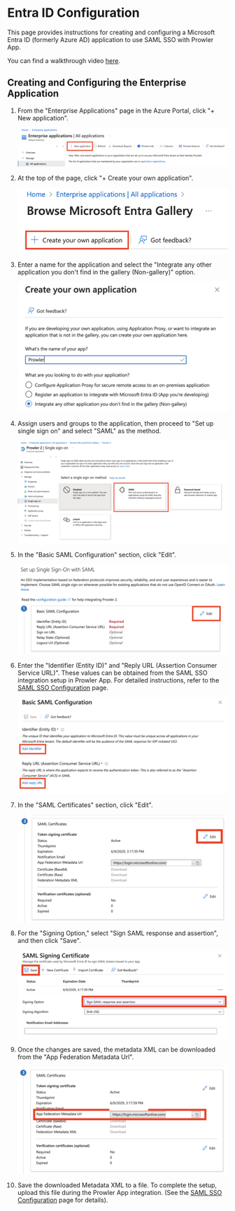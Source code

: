 # Entra ID Configuration

This page provides instructions for creating and configuring a Microsoft Entra ID (formerly Azure AD) application to use SAML SSO with Prowler App.

You can find a walkthrough video [here](https://www.youtube.com/watch?v=zegqm55oJVk).

## Creating and Configuring the Enterprise Application

1. From the "Enterprise Applications" page in the Azure Portal, click "+ New application".

    ![New application](./img/saml/saml-sso-azure-1.png)

2. At the top of the page, click "+ Create your own application".

    ![Create application](./img/saml/saml-sso-azure-2.png)

3. Enter a name for the application and select the "Integrate any other application you don't find in the gallery (Non-gallery)" option.

    ![Enter name](./img/saml/saml-sso-azure-3.png)

4. Assign users and groups to the application, then proceed to "Set up single sign on" and select "SAML" as the method.

    ![Select SAML](./img/saml/saml-sso-azure-4.png)

5. In the "Basic SAML Configuration" section, click "Edit".

    ![Edit](./img/saml/saml-sso-azure-5.png)

6. Enter the "Identifier (Entity ID)" and "Reply URL (Assertion Consumer Service URL)". These values can be obtained from the SAML SSO integration setup in Prowler App. For detailed instructions, refer to the [SAML SSO Configuration](./prowler-app-sso.md) page.

    ![Enter data](./img/saml/saml-sso-azure-6.png)

7. In the "SAML Certificates" section, click "Edit".

    ![Edit](./img/saml/saml-sso-azure-7.png)

8. For the "Signing Option," select "Sign SAML response and assertion", and then click "Save".

    ![Signing options](./img/saml/saml-sso-azure-8.png)

9. Once the changes are saved, the metadata XML can be downloaded from the "App Federation Metadata Url".

    ![Metadata XML](./img/saml/saml-sso-azure-9.png)

10. Save the downloaded Metadata XML to a file. To complete the setup, upload this file during the Prowler App integration. (See the [SAML SSO Configuration](./prowler-app-sso.md) page for details).
